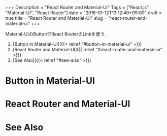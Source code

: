 +++
Description = "React Router and Material-UI"
Tags = ["React.js", "Material-UI", "React Router"]
date = "2016-01-12T13:12:40+09:00"
draft = true
title = "React Router and Material-UI"
slug = "react-router-and-material-ui"
+++

Material-UIのButtonでReact RouterのLinkを使う.

<!--more-->

1. [Button in Material-UI]({{< relref "#button-in-material-ui" >}})
2. [React Router and Material-UI]({{ relref "#react-router-and-material-ui" >}})
3. [See Also]({{< relref "#see-also" >}})


# Button in Material-UI


# React Router and Material-UI


# See Also
